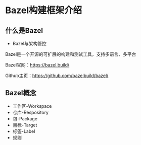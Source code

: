 # Bazel构建框架介绍

## 什么是Bazel

* Bazel与架构管控

Bazel是一个开源的可扩展的构建和测试工具，支持多语言、多平台

Bazel官网：https://bazel.build/

Github主页：https://github.com/bazelbuild/bazel/

## Bazel概念

* 工作区-Workspace
* 仓库-Respository
* 包-Package
* 目标-Target
* 标签-Label
* 规则
